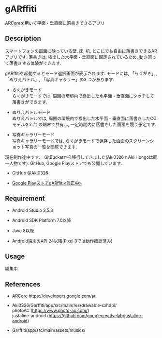 gARffiti
===============

ARCoreを用いて平面・垂直面に落書きできるアプリ

## Description
スマートフォンの画面に映っている壁, 床, 机, どこにでも自由に落書きできるARアプリです. 
落書きは, 検出した水平面・垂直面に固定されているため, 動き回って落書きする体験ができます. 

gARffitiを起動するとモード選択画面が表示されます. モードには, 「らくがき」, 「ぬりえバトル」,
「写真ギャラリー」の3 つがあります. 

- らくがきモード  
らくがきモードでは, 周囲の環境内で検出した水平面・垂直面にタッチして落書きができます. 

- ぬりえバトルモード  
ぬりえバトルでは, 周囲の環境内で検出した水平面・垂直面に落書きしたCG モデルを2 台
の端末で共有し, 一定時間内に落書きした面積を競う予定です. 

- 写真ギャラリーモード  
写真ギャラリーモードでは, らくがきモードで保存した画面のスクリーンショット写真の一覧を閲覧できます. 

現在制作途中です．
GitBucketから移行してきました(Aki0326とAki Hongoは同一人物です). 
GitHub, Google Playストアでも公開しています．
  
  - [GitHub @Aki0326](https://github.com/Aki0326/gARffiti)
  
  - [Google PlayストアgARffiti<修正中>](https://play.google.com/store/apps/details?id=org.ntlab.graffiti&hl=ja)

## Requirement
- Android Studio 3.5.3

- Android SDK Platform 7.0以降

- Java 8以降

- Android端末のAPI 24以降(Pixel 3では動作確認済み)

## Usage
編集中

## References
- ARCore
  https://developers.google.com/ar

- Aki0326/Garffiti/app/src/main/res/drawable-xxhdpi/  
  photoAC (https://www.photo-ac.com/)  
  justaline-android (https://github.com/googlecreativelab/justaline-android)
  
- Garffiti/app/src/main/assets/musics/
